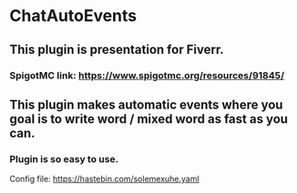 # ChatAutoEvents

## This plugin is presentation for Fiverr.
### SpigotMC link: https://www.spigotmc.org/resources/91845/

## This plugin makes automatic events where you goal is to write word / mixed word as fast as you can.
### Plugin is so easy to use.

Config file: https://hastebin.com/solemexuhe.yaml
